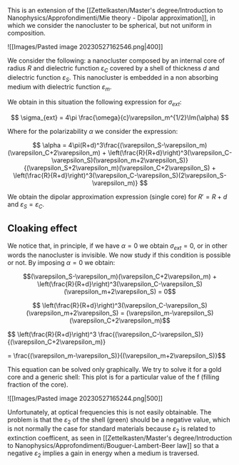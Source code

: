 This is an extension of the [[Zettelkasten/Master's degree/Introduction to Nanophysics/Approfondimenti/Mie theory - Dipolar approximation]], in which we consider the nanocluster to be spherical, but not uniform in composition.

![[Images/Pasted image 20230527162546.png|400]]

We consider the following: a nanocluster composed by an internal core of radius $R$ and dielectric function $\varepsilon_C$ covered by a shell of thickness $d$ and dielectric function $\varepsilon_S$.
This nanocluster is embedded in a non absorbing medium with dielectric function $\varepsilon_m$.

We obtain in this situation the following expression for $\sigma_{ext}$:

$$ \sigma_{ext} = 4\pi \frac{\omega}{c}\varepsilon_m^{1/2}\Im(\alpha) $$

Where for the polarizability $\alpha$ we consider the expression:

$$ \alpha = 4\pi(R+d)^3\frac{(\varepsilon_S-\varepsilon_m)(\varepsilon_C+2\varepsilon_m) + \left(\frac{R}{R+d}\right)^3(\varepsilon_C-\varepsilon_S)(\varepsilon_m+2\varepsilon_S)}{(\varepsilon_S+2\varepsilon_m)(\varepsilon_C+2\varepsilon_S) + \left(\frac{R}{R+d}\right)^3(\varepsilon_C-\varepsilon_S)(2\varepsilon_S-\varepsilon_m)} $$

We obtain the dipolar approximation expression (single core) for $R' = R+d$ and $\varepsilon_S=\varepsilon_C$.

## Cloaking effect

We notice that, in principle, if we have $\alpha=0$ we obtain $\sigma_{ext} =0$, or in other words the nanocluster is invisible. 
We now study if this condition is possible or not.
By imposing $\alpha=0$ we obtain:

$$(\varepsilon_S-\varepsilon_m)(\varepsilon_C+2\varepsilon_m) + \left(\frac{R}{R+d}\right)^3(\varepsilon_C-\varepsilon_S)(\varepsilon_m+2\varepsilon_S) = 0$$

$$ \left(\frac{R}{R+d}\right)^3(\varepsilon_C-\varepsilon_S)(\varepsilon_m+2\varepsilon_S) = (\varepsilon_m-\varepsilon_S)(\varepsilon_C+2\varepsilon_m)$$

$$ \left(\frac{R}{R+d}\right)^3 \frac{(\varepsilon_C-\varepsilon_S)}{(\varepsilon_C+2\varepsilon_m)}

 = \frac{(\varepsilon_m-\varepsilon_S)}{(\varepsilon_m+2\varepsilon_S)}$$

This equation can be solved only graphically. We try to solve it for a gold core and a generic shell:
This plot is for a particular value of the f (filling fraction of the core).

![[Images/Pasted image 20230527165244.png|500]]

Unfortunately, at optical frequencies this is not easily obtainable.
The problem is that the $\varepsilon_2$ of the shell (green) should be a negative value, which is not normally the case for standard materials because $\varepsilon_2$ is related to extinction coefficent, as seen in [[Zettelkasten/Master's degree/Introduction to Nanophysics/Approfondimenti/Bouguer-Lambert-Beer law]] so that a negative $\varepsilon_2$ implies a gain in energy when a medium is traversed. 
